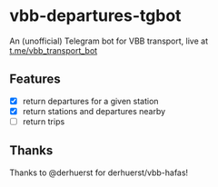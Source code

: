 # vbb-departures-tgbot
An (unofficial) Telegram bot for VBB transport, live at [t.me/vbb_transport_bot](t.me/vbb_transport_bot)

## Features

- [x] return departures for a given station
- [x] return stations and departures nearby
- [ ] return trips

## Thanks

Thanks to @derhuerst for derhuerst/vbb-hafas!